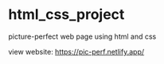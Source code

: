 # html_css_project 

picture-perfect web page using html and css

view website: https://pic-perf.netlify.app/


